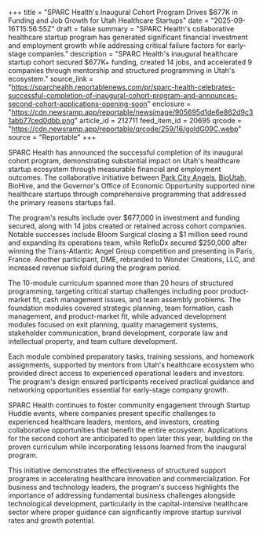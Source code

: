 +++
title = "SPARC Health's Inaugural Cohort Program Drives $677K in Funding and Job Growth for Utah Healthcare Startups"
date = "2025-09-16T15:56:55Z"
draft = false
summary = "SPARC Health's collaborative healthcare startup program has generated significant financial investment and employment growth while addressing critical failure factors for early-stage companies."
description = "SPARC Health's inaugural healthcare startup cohort secured $677K+ funding, created 14 jobs, and accelerated 9 companies through mentorship and structured programming in Utah's ecosystem."
source_link = "https://sparchealth.reportablenews.com/pr/sparc-health-celebrates-successful-completion-of-inaugural-cohort-program-and-announces-second-cohort-applications-opening-soon"
enclosure = "https://cdn.newsramp.app/reportable/newsimage/905695d1de6e862d9c31abb77ced0dbb.png"
article_id = 212711
feed_item_id = 20695
qrcode = "https://cdn.newsramp.app/reportable/qrcode/259/16/goldG09C.webp"
source = "Reportable"
+++

<p>SPARC Health has announced the successful completion of its inaugural cohort program, demonstrating substantial impact on Utah's healthcare startup ecosystem through measurable financial and employment outcomes. The collaborative initiative between <a href="https://parkcityangels.com" rel="nofollow" target="_blank">Park City Angels</a>, <a href="https://bioutah.org" rel="nofollow" target="_blank">BioUtah</a>, BioHive, and the Governor's Office of Economic Opportunity supported nine healthcare startups through comprehensive programming that addressed the primary reasons startups fail.</p><p>The program's results include over $677,000 in investment and funding secured, along with 14 jobs created or retained across cohort companies. Notable successes include Bloom Surgical closing a $1 million seed round and expanding its operations team, while RefloDx secured $250,000 after winning the Trans-Atlantic Angel Group competition and presenting in Paris, France. Another participant, DME, rebranded to Wonder Creations, LLC, and increased revenue sixfold during the program period.</p><p>The 10-module curriculum spanned more than 20 hours of structured programming, targeting critical startup challenges including poor product-market fit, cash management issues, and team assembly problems. The foundation modules covered strategic planning, team formation, cash management, and product-market fit, while advanced development modules focused on exit planning, quality management systems, stakeholder communication, brand development, corporate law and intellectual property, and team culture development.</p><p>Each module combined preparatory tasks, training sessions, and homework assignments, supported by mentors from Utah's healthcare ecosystem who provided direct access to experienced operational leaders and investors. The program's design ensured participants received practical guidance and networking opportunities essential for early-stage company growth.</p><p>SPARC Health continues to foster community engagement through Startup Huddle events, where companies present specific challenges to experienced healthcare leaders, mentors, and investors, creating collaborative opportunities that benefit the entire ecosystem. Applications for the second cohort are anticipated to open later this year, building on the proven curriculum while incorporating lessons learned from the inaugural program.</p><p>This initiative demonstrates the effectiveness of structured support programs in accelerating healthcare innovation and commercialization. For business and technology leaders, the program's success highlights the importance of addressing fundamental business challenges alongside technological development, particularly in the capital-intensive healthcare sector where proper guidance can significantly improve startup survival rates and growth potential.</p>